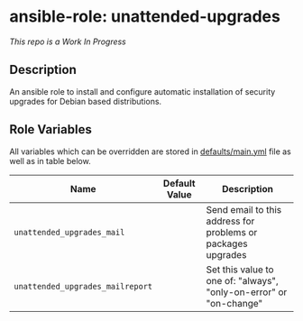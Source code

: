 # ansible-role: unattended-upgrades

*This repo is a Work In Progress*

## Description
An ansible role to install and configure automatic installation of security upgrades for Debian based distributions.

## Role Variables
All variables which can be overridden are stored in [defaults/main.yml](defaults/main.yml) file as well as in table below.

| Name                             | Default Value | Description                                                        |
| --------------                   | ------------- | -----------------------------------                                |
| `unattended_upgrades_mail`       |               | Send email to this address for problems or packages upgrades       |
| `unattended_upgrades_mailreport` |               | Set this value to one of: "always", "only-on-error" or "on-change" |
